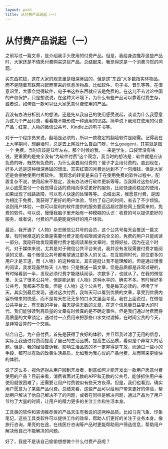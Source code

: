 ```yaml
---
layout: post 
title: 从付费产品说起（一）
---
```

# 从付费产品说起（一）

之前写过一篇文章，是介绍我手头使用的付费产品。但是，我给身边推荐这些产品时，大家还是不情愿付费购买这些产品。总结起来，我觉得这是一个消费习惯的问题。

买东西花钱，这在大家的观念里是根深蒂固的，但是这“东西”大多数指实体物品，而不是随着互联网兴起而带来的信息类物品，比如软件、电子书、音乐等等。在潜意识里，大家会觉得软件，电子书这些东西就应该是免费的。在这儿不去讨论中国的产权保护，只是想说说，在这种大环境下，为什么有些产品可以靠着付费生存，
或者说，如何做一款可以让大家愿意付费使用的产品。

我没有办法分析别人的想法，还是先从我自己的使用感受说起，谈谈为什么我愿意为这几个产品付费，看看能不能形成一种通用的思路。简单说下我现在使用的付费产品：红杏、人物的微信公共号、Kindle上的电子书等。

对于一个程序员来说，翻墙是必须的，所以一款稳定的翻墙软件是刚需。记得我在上大学期间，想翻墙时，总是去上网找什么自由门呀，什么goagent，其实就是图一个
免费。当时应该是12年左右，那个时候的我，一来是学生，口袋里没有啥钱，更重要的是完全没有“为软件付费”这个观念，我当时的想法是：软件就是应该免费的呀，既然有免费的，为什么我要用付费的？傻子才会用付费的。直到现在，好多人还是这种根深蒂固的想法，其实红杏的月费远远到不了一包烟钱，但是大家还是会拒绝使用付费软件。
我观念的转变是来自于在使用免费的软件过程中，配置复杂不说，使用起来不稳定，没有办法进行软件更新等等。当我踩过这些坑时，从心底愿意付一个我觉得合适的费用而享受更好的服务，比如快速而稳定的使用，如果出现了线路故障，可以有人快速的处理等等。
总结出来，我愿意付费，是因为相比于免费，我获得了更好的用户体验，节约了自己的时间，省去了不少烦恼。谈到用户体验，一款可以盈利的软件提供的服务要远远超过那些网上搜索来的，免费的软件。可以说，慢慢我脑子里开始有一种模糊的认识：收费的可以提供更好的服务，或者说，付费的产品更能提供好的用户体验。

最近，我开通了《人物》杂志微信公共号的会员，这个公共号每天会推送一篇文章，有时候推送的文章是需要付费才能有权限阅读完全文的，免费的用户只能阅读一部分。我刚开始发现需要付费才能阅读某些文章时，觉得好扯，因为在这个时代，对于媒体来说，尤其是对于微信公共平台来说，我并没有发现需要付费才能阅读的文章。每个微信公共号都希望通过更多人的关注，在互联网时代，抓住更多的用户才是王道，而《人物》的这种做法，其实是挺让我不能理解的。但是通过慢慢的阅读，我发现虽然每天《人物》只是推送一篇文章，但是品质都是非常过硬的，有时候看到一半，发现必须付费才能继续阅读，次数多了，也就从了。在我的微信里，关注了很多公共号，但是能达到《人物》这种水平的，确实不多。有时候好多公共号，我都来不及看，但是《人物》这个公共号，我是每天必读的。啰嗦了半天，其实到最后发现，通过这次付费，我每天可以看到优质的文章，享受到优质内容所带来的快感，而不是每天在茫茫多的口水文里面寻觅。我在上面说过，在微信公共平台上，有无数的平台，每天提供无数的文章，在这个信息量日益变大的时代，我们能够读到高质量的文章有时候真的是不确定事件。但是我们通过付费而将高质量的文章锁定，通过付一点费用来把那些口水文过滤掉，在时间宝贵的今天，是非常合算的一个交易。

结合自己，为产品付费，首先是获得了良好的体验，并且帮我过滤了无用的信息，实际上我通过付费而提高了自己的生活品质。提高生活品质，看似是个非常大的话题。但是，我的经验告诉我，影响生活品质的不一定非得是车放，而通过一些小的手段，都可以有效的改善生活品质。比如我为我心仪的产品付费，从而带来更愉快的体验。

说了这么多，视角还得从用户回到开发者，到底如何才能开发出一款用户愿意付费使用的产品？目前来看，消费者面对无数的APP和无数的公共号，能够抓住用户来使用就很困难了，还需要让用户付费貌似有些天方夜谭。但是，我们也看到，确实用户愿意为了某些产品付费。总结来看，这些产品可以给用户带来更好的体验，帮助用户解决了他自己解决不了的问题，或者在同样是解决问题，通过产品为了用户节约了大量的时间，让用户的精力更多的关注工作和生活本身。

工具类的软件和咨询推荐类的产品天生有我说的这两种品质。比如马克飞象、印象笔记，这些工具类软件可以提供工作的效率，帮助人们更好的关注于业务本身。像旅行咨询，果壳的在途，在线医疗咨询等产品时更能帮助用户筛选信息，帮助用户解决他自己不能解决的问题。

好了，我是不是该自己偷偷想想做个什么付费产品呢？

